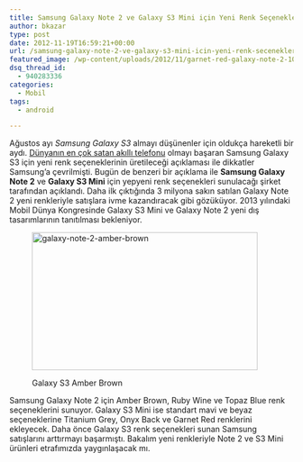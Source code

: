 ```yaml
---
title: Samsung Galaxy Note 2 ve Galaxy S3 Mini için Yeni Renk Seçenekleri
author: bkazar
type: post
date: 2012-11-19T16:59:21+00:00
url: /samsung-galaxy-note-2-ve-galaxy-s3-mini-icin-yeni-renk-secenekleri/
featured_image: /wp-content/uploads/2012/11/garnet-red-galaxy-note-2-100x100.jpg
dsq_thread_id:
  - 940283336
categories:
  - Mobil
tags:
  - android

---
```

Ağustos ayı _Samsung Galaxy S3_ almayı düşünenler için oldukça hareketli bir aydı. [Dünyanın en çok satan akıllı telefonu][1] olmayı başaran Samsung Galaxy S3 için yeni renk seçeneklerinin üretileceği açıklaması ile dikkatler Samsung’a çevrilmişti. Bugün de benzeri bir açıklama ile **Samsung Galaxy Note 2** ve **Galaxy S3 Mini** için yepyeni renk seçenekleri sunulacağı şirket tarafından açıklandı. Daha ilk çıktığında 3 milyona sakın satılan Galaxy Note 2 yeni renkleriyle satışlara ivme kazandıracak gibi gözüküyor. 2013 yılındaki Mobil Dünya Kongresinde Galaxy S3 Mini ve Galaxy Note 2 yeni dış tasarımlarının tanıtılması bekleniyor.<figure id="attachment_9224" aria-describedby="caption-attachment-9224" style="width: 400px" class="wp-caption alignnone">

<a href="https://www.murekkep.org/samsung-galaxy-note-2-ve-galaxy-s3-mini-icin-yeni-renk-secenekleri-9223/galaxy-note-2-amber-brown" rel="attachment wp-att-9224"><img class="size-large wp-image-9224" title="galaxy-note-2-amber-brown" src="https://www.murekkep.org/wp-content/uploads/2012/11/galaxy-note-2-amber-brown-400x245.jpg" alt="galaxy-note-2-amber-brown" width="400" height="245" srcset="https://www.murekkep.org/wp-content/uploads/2012/11/galaxy-note-2-amber-brown-400x245.jpg 400w, https://www.murekkep.org/wp-content/uploads/2012/11/galaxy-note-2-amber-brown-50x30.jpg 50w, https://www.murekkep.org/wp-content/uploads/2012/11/galaxy-note-2-amber-brown-203x125.jpg 203w, https://www.murekkep.org/wp-content/uploads/2012/11/galaxy-note-2-amber-brown.jpg 600w" sizes="(max-width: 400px) 100vw, 400px" /></a><figcaption id="caption-attachment-9224" class="wp-caption-text">Galaxy S3 Amber Brown</figcaption></figure> 

Samsung Galaxy Note 2 için Amber Brown, Ruby Wine ve Topaz Blue renk seçeneklerini sunuyor. Galaxy S3 Mini ise standart mavi ve beyaz seçeneklerine Titanium Grey, Onyx Back ve Garnet Red renklerini ekleyecek. Daha önce Galaxy S3 renk seçenekleri sunan Samsung satışlarını arttırmayı başarmıştı. Bakalım yeni renkleriyle Note 2 ve S3 Mini ürünleri etrafımızda yaygınlaşacak mı.

&nbsp;

 [1]: https://www.murekkep.org/samsung-galaxy-s3-dunyanin-en-cok-satan-akilli-telefonu-9036
